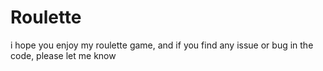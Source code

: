 # Roulette
i hope you enjoy my roulette game, and if you find any issue or bug in the code, please let me know
